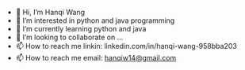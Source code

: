 - 👋 Hi, I’m Hanqi Wang
- 👀 I’m interested in python and java programming
- 🌱 I’m currently learning python and java
- 💞️ I’m looking to collaborate on ...
- 📫 How to reach me linkin: linkedin.com/in/hanqi-wang-958bba203
- 📫 How to reach me email: hanqiw14@gmail.com
<!---
whq611/whq611 is a ✨ special ✨ repository because its `README.md` (this file) appears on your GitHub profile.
You can click the Preview link to take a look at your changes.
--->
